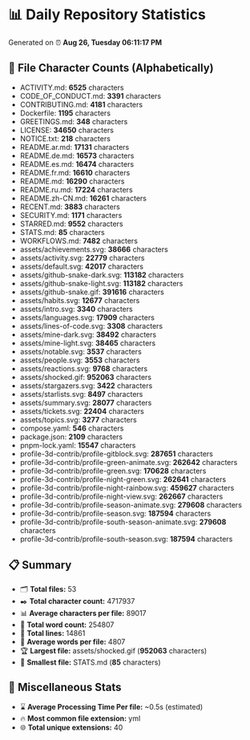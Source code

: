 # 📊 Daily Repository Statistics
Generated on ⏰ **Aug 26, Tuesday 06:11:17 PM**

## 📂 File Character Counts (Alphabetically)
- ACTIVITY.md: **6525** characters
- CODE_OF_CONDUCT.md: **3391** characters
- CONTRIBUTING.md: **4181** characters
- Dockerfile: **1195** characters
- GREETINGS.md: **348** characters
- LICENSE: **34650** characters
- NOTICE.txt: **218** characters
- README.ar.md: **17131** characters
- README.de.md: **16573** characters
- README.es.md: **16474** characters
- README.fr.md: **16610** characters
- README.md: **16290** characters
- README.ru.md: **17224** characters
- README.zh-CN.md: **16261** characters
- RECENT.md: **3883** characters
- SECURITY.md: **1171** characters
- STARRED.md: **9552** characters
- STATS.md: **85** characters
- WORKFLOWS.md: **7482** characters
- assets/achievements.svg: **38666** characters
- assets/activity.svg: **22779** characters
- assets/default.svg: **42017** characters
- assets/github-snake-dark.svg: **113182** characters
- assets/github-snake-light.svg: **113182** characters
- assets/github-snake.gif: **391616** characters
- assets/habits.svg: **12677** characters
- assets/intro.svg: **3340** characters
- assets/languages.svg: **17909** characters
- assets/lines-of-code.svg: **3308** characters
- assets/mine-dark.svg: **38492** characters
- assets/mine-light.svg: **38465** characters
- assets/notable.svg: **3537** characters
- assets/people.svg: **3553** characters
- assets/reactions.svg: **9768** characters
- assets/shocked.gif: **952063** characters
- assets/stargazers.svg: **3422** characters
- assets/starlists.svg: **8497** characters
- assets/summary.svg: **28077** characters
- assets/tickets.svg: **22404** characters
- assets/topics.svg: **3277** characters
- compose.yaml: **546** characters
- package.json: **2109** characters
- pnpm-lock.yaml: **15547** characters
- profile-3d-contrib/profile-gitblock.svg: **287651** characters
- profile-3d-contrib/profile-green-animate.svg: **262642** characters
- profile-3d-contrib/profile-green.svg: **170628** characters
- profile-3d-contrib/profile-night-green.svg: **262641** characters
- profile-3d-contrib/profile-night-rainbow.svg: **459627** characters
- profile-3d-contrib/profile-night-view.svg: **262667** characters
- profile-3d-contrib/profile-season-animate.svg: **279608** characters
- profile-3d-contrib/profile-season.svg: **187594** characters
- profile-3d-contrib/profile-south-season-animate.svg: **279608** characters
- profile-3d-contrib/profile-south-season.svg: **187594** characters

## 📋 Summary
- 🗂️ **Total files:** 53
- ✒️ **Total character count:** 4717937
- 📊 **Average characters per file:** 89017
- 📝 **Total word count:** 254807
- 🧾 **Total lines:** 14861
- 📐 **Average words per file:** 4807
- 🏆 **Largest file:** assets/shocked.gif (**952063** characters)
- 🥉 **Smallest file:** STATS.md (**85** characters)

## 🌟 Miscellaneous Stats
- ⌛ **Average Processing Time Per file:** ~0.5s (estimated)
- 🔥 **Most common file extension:** yml
- 🌐 **Total unique extensions:** 40
